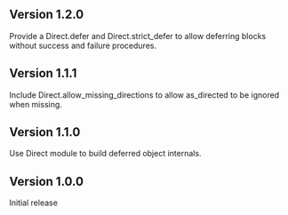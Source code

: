 ## Version 1.2.0

Provide a Direct.defer and Direct.strict_defer to allow deferring blocks without success and failure procedures.

## Version 1.1.1

Include Direct.allow_missing_directions to allow as_directed to be ignored when missing.

## Version 1.1.0

Use Direct module to build deferred object internals.

## Version 1.0.0

Initial release
